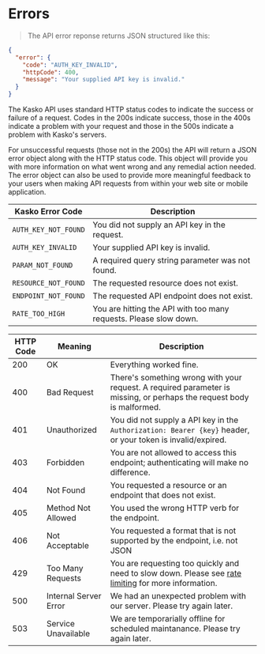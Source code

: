 # Errors

> The API error reponse returns JSON structured like this:

```json
{
  "error": {
    "code": "AUTH_KEY_INVALID",
    "httpCode": 400,
    "message": "Your supplied API key is invalid."
  }
}
```

The Kasko API uses standard HTTP status codes to indicate the success or failure of a request. Codes in the 200s indicate success, those in the 400s indicate a problem with your request and those in the 500s indicate a problem with Kasko's servers.

For unsuccessful requests (those not in the 200s) the API will return a JSON error object along with the HTTP status code. This object will provide you with more information on what went wrong and any remedial action needed. The error object can also be used to provide more meaningful feedback to your users when making API requests from within your web site or mobile application.

Kasko Error Code | Description
---------------- | -----------
`AUTH_KEY_NOT_FOUND` | You did not supply an API key in the request.
`AUTH_KEY_INVALID` | Your supplied API key is invalid.
`PARAM_NOT_FOUND` | A required query string parameter was not found.
`RESOURCE_NOT_FOUND` | The requested resource does not exist.
`ENDPOINT_NOT_FOUND` | The requested API endpoint does not exist.
`RATE_TOO_HIGH` | You are hitting the API with too many requests. Please slow down. 

HTTP Code | Meaning | Description
--------- | ------- | -----------
200 | OK | Everything worked fine.
400 | Bad Request | There's something wrong with your request. A required parameter is missing, or perhaps the request body is malformed.
401 | Unauthorized | You did not supply a API key in the `Authorization: Bearer {key}` header, or your token is invalid/expired.
403 | Forbidden | You are not allowed to access this endpoint; authenticating will make no difference.
404 | Not Found | You requested a resource or an endpoint that does not exist.
405 | Method Not Allowed | You used the wrong HTTP verb for the endpoint.
406 | Not Acceptable | You requested a format that is not supported by the endpoint, i.e. not JSON
429 | Too Many Requests | You are requesting too quickly and need to slow down. Please see [rate limiting](#rate-limiting) for more information.
500 | Internal Server Error | We had an unexpected problem with our server. Please try again later.
503 | Service Unavailable | We are temporarially offline for scheduled maintanance. Please try again later.